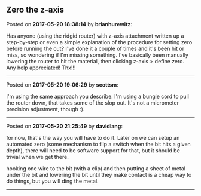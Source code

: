 ## Zero the z-axis
Posted on **2017-05-20 18:38:14** by **brianhurewitz**:

Has anyone (using the ridgid router) with z-axis attachment written up a step-by-step or even a simple explanation of the procedure for setting zero before running the cut? I've done it a couple of times and it's been hit or miss, so wondering if I'm missing something. I've basically been manually lowering the router to hit the material, then clicking z-axis > define zero. Any help appreciated! Thx!!!

---

Posted on **2017-05-20 19:06:29** by **scottsm**:

I'm using the same approach you describe. I'm using a bungie cord to pull the router down, that takes some of the slop out. It's not a micrometer precision adjustment, though :).

---

Posted on **2017-05-20 21:25:49** by **davidlang**:

for now, that's the way you will have to do it. Later on we can setup an automated zero (some mechanism to flip a switch when the bit hits a given depth), there will need to be software support for that, but it should be trivial when we get there.

hooking one wire to the bit (with a clip) and then putting a sheet of metal under the bit and lowering the bit until they make contact is a cheap way to do things, but you will ding the metal.

---

